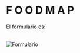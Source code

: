 #  F O O D M A P

El formulario es:
<br>
<br>

![Formulario](https://github.com/Grecia2727/lim-2018-01-foodmap/blob/master/src/img/foodmap.gif)

